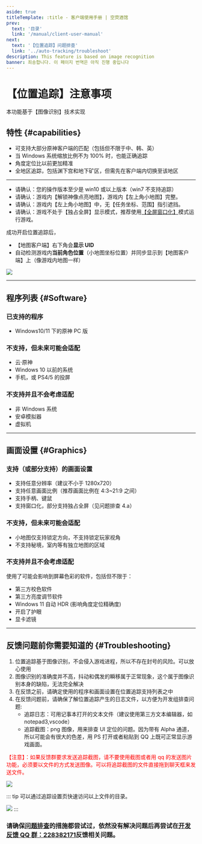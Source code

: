 ```yaml
---
aside: true
titleTemplate: :title - 客户端使用手册 | 空荧酒馆
prev:
  text: '目录'
  link: '/manual/client-user-manual'
next:
  text: '【位置追踪】问题排查'
  link: '../auto-tracking/troubleshoot'
description: This feature is based on image recognition
banner: 죄송합니다. 이 페이지 번역은 아직 진행 중입니다
---
```


[文：【位置追踪】注意事项]: # 'https://support.qq.com/products/321980/faqs/102055'
[#]: # '仅 capabilities 内容来自原文，其余来自申讨反馈群群文件 位置追踪问题排查.docx 。'

# 【位置追踪】注意事项

本功能基于【图像识别】技术实现

## 特性 {#capabilities}

- 可支持大部分原神客户端的匹配（包括但不限于中、韩、英）
- 当 Windows 系统缩放比例不为 100% 时，也能正确追踪
- 角度定位比以前更加精准
- 全地区追踪，包括渊下宫和地下矿区，但需先在客户端内切换至该地区

---

- 请确认：您的操作版本至少是 win10 或以上版本（win7 不支持追踪）
- 请确认：游戏内【解锁神像点亮地图】，游戏内【左上角小地图】完整。
- 请确认：游戏内【左上角小地图】中，无【任务坐标、范围】指引遮挡。
- 请确认：游戏不处于【独占全屏】显示模式，推荐使用[【全屏窗口化】](../overlay-mode/fullscreen-windowed/launching.md)模式运行游戏。

成功开启位置追踪后，

- 【地图客户端】右下角会**显示 UID**
- 自动检测游戏内**当前角色位置**（小地图坐标位置）并同步显示到【地图客户端】上（像游戏内地图一样）

![](/imgs/ko/manual/auto-tracking/autotrackingegaged.png)

---

[见：位置追踪问题排查.docx]: # '以下为 位置追踪支持列表： 内容'

## 程序列表 {#Software}

### 已支持的程序

- Windows10/11 下的原神 PC 版

### 不支持，但未来可能会适配

- 云·原神
- Windows 10 以前的系统
- 手机，或 PS4/5 的投屏

### 不支持并且不会考虑适配

- 非 Windows 系统
- 安卓模拟器
- 虚拟机

---

## 画面设置 {#Graphics}

### 支持（或部分支持）的画面设置

- 支持任意分辨率（建议不小于 1280x720）
- 支持任意画面比例（推荐画面比例在 4:3~21:9 之间）
- 支持手柄、键鼠
- 支持窗口化，部分支持独占全屏（见问题排查 4.a）

### 不支持，但未来可能会适配

- 小地图仅支持锁定方向，不支持锁定玩家视角
- 不支持秘境，室内等有独立地图的区域

### 不支持并且不会考虑适配

使用了可能会影响到屏幕色彩的软件，包括但不限于：

- 第三方校色软件
- 第三方亮度调节软件
- Windows 11 自动 HDR (影响角度定位精确度)
- 开启了护眼
- 显卡滤镜

---

[见：位置追踪问题排查.docx]: # '以下为“反馈问题前你需要知道的：”内容'

## 反馈问题前你需要知道的 {#Troubleshooting}

1. 位置追踪基于图像识别，不会侵入游戏进程，所以不存在封号的风险。可以放心使用
2. 图像识别的准确度并不高，抖动和偶发的瞬移属于正常现象，这个属于图像识别本身的缺陷，无法完全解决
3. 在反馈之前，请确定使用的程序和画面设置在位置追踪支持列表之中
4. 在反馈问题前，请确保了解位置追踪产生的日志文件，以方便为开发组排查问题:
   - 追踪日志：可用记事本打开的文本文件（建议使用第三方文本编辑器，如 notepad3,vscode）
   - 追踪截图：png 图像，用来排查 UI 定位的问题。因为带有 Alpha 通道，所以可能会有很大的色差，用 PS 打开或者粘贴到 QQ 上既可正常显示游戏画面。

<span style="color: red">【注意】：如果反馈群要求发送追踪截图，请不要使用截图或者用 qq 的发送图片功能，必须要以文件的方式发送图像。可以将追踪截图的文件直接拖到聊天框来发送文件。</span>

![](/imgs/ko/manual/auto-tracking/7.png)

::: tip
可以通过追踪设置页快速访问以上文件的目录。

![](/imgs/ko/manual/auto-tracking/2.png)
:::

[反馈方式]: # '最适合目标语言用户的反馈方式'

### 请确保[问题排查](./troubleshoot.md)的措施都尝试过，依然没有解决问题后再尝试在[开发反馈 QQ 群：228382171](https://jq.qq.com/?_wv=1027&k=EqhYN9uI)反馈相关问题。
